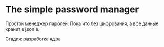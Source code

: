 # The simple password manager

Простой менеджер паролей. Пока что без шифрования, а все данные хранит в json'е.

Стадия: разработка ядра
